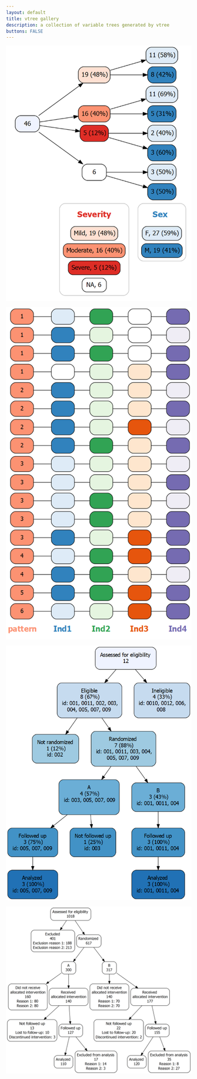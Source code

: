 ```yaml
---
layout: default
title: vtree gallery
description: a collection of variable trees generated by vtree
buttons: FALSE
---
```


<p style="text-align:center;"><img src="images/legend.png"></p>

<p style="text-align:center;"><img src="images/jellybeans.png"></p>

<p style="text-align:center;"><img src="images/CONSORTstyle.png"></p>

<p style="text-align:center;"><img src="images/CONSORTstyle2.png"></p>

